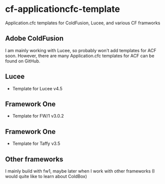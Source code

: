 # cf-applicationcfc-template
Application.cfc templates for ColdFusion, Lucee, and various CF framworks

## Adobe ColdFusion
I am mainly working with Lucee, so probably won't add templates for ACF soon. However, there are many Application.cfc templates for ACF can be found on GitHub.

## Lucee
* Template for Lucee v4.5

## Framework One
* Template for FW/1 v3.0.2

## Framework One
* Template for Taffy v3.5

## Other frameworks
I mainly build with fw1, maybe later when I work with other frameworks (I would quite like to learn about ColdBox)
